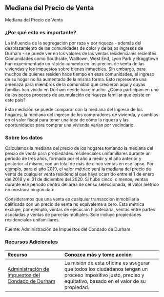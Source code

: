 ## Mediana del Precio de Venta
Mediana del Precio de Venta

### ¿Por qué esto es importante?
La influencia de la segregación por raza y por riqueza - además del desplazamiento de las comunidades de color y de bajos ingresos de Durham - se puede ver en los valores de las ventas residenciales recientes. Comunidades como Southside, Walltown, West End, Lyon Park y Braggtown han experimentado un rápido aumento en los precios de venta de las viviendas y los impuestos sobre bienes inmuebles. Sin embargo, para muchos de quienes residen hace tiempo en esas comunidades, el ingreso de su hogar no ha aumentado de la misma forma. Esto representa una amenaza para miembros de la comunidad que crecieron aquí y cuyas familias han vivido en Durham desde hace mucho. ¿Cómo participan en uno de los pocos procesos de acumulación de riqueza familiar que existe en este país? 

Esta medición se puede comparar con la mediana del ingreso de los hogares, la mediana del ingreso de los compradores de vivienda, y cambios en el valor fiscal para tener una idea de cómo la riqueza y las oportunidades para comprar una vivienda varían por vecindario.
 
### Sobre los datos
Calculamos la mediana del precio de los hogares tomando la mediana del precio de venta para propiedades residenciales unifamiliares durante un período de tres años, formado por el año a medir y el año anterior y posterior al mismo, con un total de más de cinco ventas en ese lapso. Por ejemplo, para el año 2019, el valor métrico será la mediana del precio de venta de cualquier venta residencial que haya ocurrido entre el 1 de enero del 2018 y el 31 de diciembre del 2020. Si hubo cinco, o menos, ventas durante ese período dentro del área de censo seleccionada, el valor métrico no mostrará ningún dato.

Consideramos que una venta es cualquier transacción inmobiliaria calificada con un precio de venta no equivalente a cero. Esta métrica excluye, por ejemplo, ventas de ejecución hipotecaria, ventas entre partes asociadas y ventas de parcelas múltiples. Solo incluye propiedades residenciales unifamiliares.
 

Fuente: Administración de Impuestos del Condado de Durham

### Recursos Adicionales
|Recurso | Conozca más y tome acción |
|:--- | :--- |
|[Administración de Impuestos del Condado de Durham](http://dconc.gov/government/departments-f-z/tax-administration)| La misión de esta oficina es asegurar que todos los ciudadanos tengan un proceso impositivo justo, preciso y equitativo, basado en el valor de su propiedad. |
